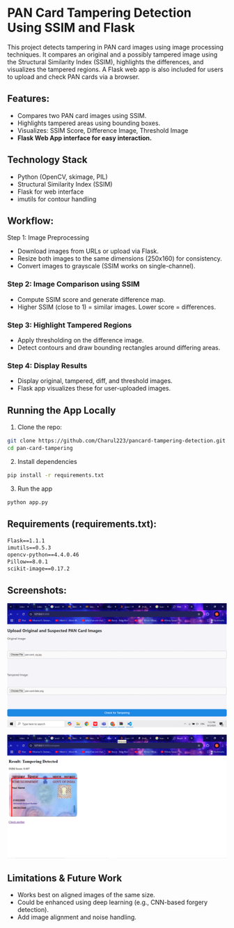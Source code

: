 # PAN Card Tampering Detection Using SSIM and Flask
This project detects tampering in PAN card images using image processing techniques. It compares an original and a possibly tampered image using the Structural Similarity Index (SSIM), highlights the differences, and visualizes the tampered regions. A Flask web app is also included for users to upload and check PAN cards via a browser.

## Features:
- Compares two PAN card images using SSIM.
- Highlights tampered areas using bounding boxes.
- Visualizes: SSIM Score, Difference Image, Threshold Image
- **Flask Web App interface for easy interaction.**

## Technology Stack
- Python (OpenCV, skimage, PIL)
- Structural Similarity Index (SSIM)
- Flask for web interface
- imutils for contour handling

## Workflow:
Step 1: Image Preprocessing
- Download images from URLs or upload via Flask.
- Resize both images to the same dimensions (250x160) for consistency.
- Convert images to grayscale (SSIM works on single-channel).

### Step 2: Image Comparison using SSIM
- Compute SSIM score and generate difference map.
- Higher SSIM (close to 1) = similar images. Lower score = differences.

### Step 3: Highlight Tampered Regions
- Apply thresholding on the difference image.
- Detect contours and draw bounding rectangles around differing areas.

### Step 4: Display Results
- Display original, tampered, diff, and threshold images.
- Flask app visualizes these for user-uploaded images.

##  Running the App Locally
1. Clone the repo:
```bash
git clone https://github.com/Charul223/pancard-tampering-detection.git
cd pan-card-tampering
```

2. Install dependencies
```bash
pip install -r requirements.txt
```

3. Run the app
```bash
python app.py
```

## Requirements (requirements.txt):
```
Flask==1.1.1
imutils==0.5.3
opencv-python==4.4.0.46
Pillow==8.0.1
scikit-image==0.17.2
```

## Screenshots:
![Home page](screenshots/home_page.png)

![Result](screenshots/result.png)



## Limitations & Future Work
- Works best on aligned images of the same size.
- Could be enhanced using deep learning (e.g., CNN-based forgery detection).
- Add image alignment and noise handling.


